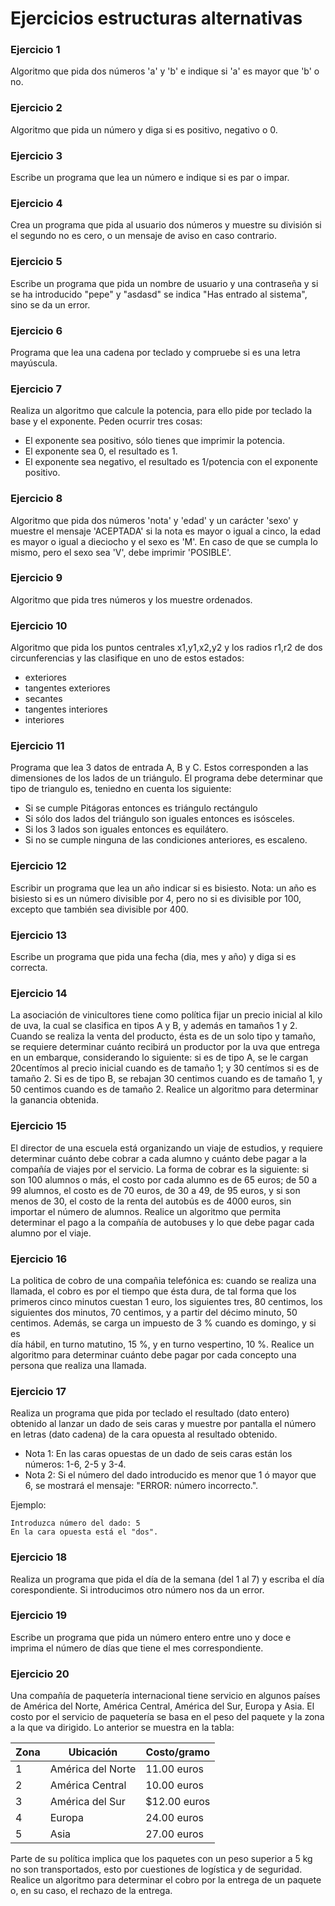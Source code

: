 # Ejercicios estructuras alternativas

### Ejercicio 1

Algoritmo que pida dos números 'a' y 'b' e indique si 'a' es mayor que 'b' o no.

### Ejercicio 2

Algoritmo que pida un número y diga si es positivo, negativo o 0.

### Ejercicio 3

Escribe un programa que lea un número e indique si es par o impar. 

### Ejercicio 4

Crea un programa que pida al usuario dos números y muestre su división si el segundo no es cero, o un mensaje de aviso en caso contrario.

### Ejercicio 5

Escribe un programa que pida un nombre de usuario y una contraseña y si se ha introducido "pepe" y "asdasd" se indica "Has entrado al sistema", sino se da un error.

### Ejercicio 6

Programa que lea una cadena por teclado y compruebe si es una letra mayúscula.

### Ejercicio 7

Realiza un algoritmo que calcule la potencia, para ello pide por teclado la base y el exponente. Peden ocurrir tres cosas:

* El exponente sea positivo, sólo tienes que imprimir la potencia.
* El exponente sea 0, el resultado es 1.
* El exponente sea negativo, el resultado es 1/potencia con el exponente positivo.

### Ejercicio 8

Algoritmo que pida dos números 'nota' y 'edad' y un carácter 'sexo' y muestre el
mensaje 'ACEPTADA' si la nota es mayor o igual a cinco, la edad es mayor o igual a
dieciocho y el sexo es 'M'. En caso de que se cumpla lo mismo, pero el sexo sea 'V', debe
imprimir 'POSIBLE'.

### Ejercicio 9

Algoritmo que pida tres números y los muestre ordenados.

### Ejercicio 10

Algoritmo que pida los puntos centrales x1,y1,x2,y2 y los radios r1,r2 de dos
circunferencias y las clasifique en uno de estos estados:
* exteriores
* tangentes exteriores
* secantes
* tangentes interiores
* interiores

### Ejercicio 11

Programa que lea 3 datos de entrada A, B y C. Estos corresponden a las dimensiones de los lados de un triángulo. El programa debe determinar que tipo de triangulo es, teniedno en cuenta los siguiente:

* Si se cumple Pitágoras entonces es triángulo rectángulo
* Si sólo dos lados del triángulo son iguales entonces es isósceles.
* Si los 3 lados son iguales entonces es equilátero.
* Si no se cumple ninguna de las condiciones anteriores, es escaleno.

### Ejercicio 12

Escribir un programa que lea un año indicar si es bisiesto. Nota: un año es bisiesto si es un número divisible por 4, pero no si es divisible por 100, excepto que también sea divisible por 400.

### Ejercicio 13

Escribe un programa que pida una fecha (dia, mes y año) y diga si es correcta.

### Ejercicio 14

La asociación de vinicultores tiene como política fijar un precio inicial al kilo de uva, la cual se clasifica en tipos A y B, y además en tamaños 1 y 2. Cuando se realiza la venta del producto, ésta es de un solo tipo y tamaño, se requiere determinar cuánto recibirá un productor por la uva que entrega en un embarque, considerando lo siguiente: si es de tipo A,
 se le cargan 20centímos al precio inicial cuando es de tamaño 1; y 30 centímos si es de tamaño 2. Si es de tipo B, se rebajan 30 centimos cuando es de tamaño 1, y 50 centimos cuando es de tamaño 2.  Realice  un  algoritmo  para  determinar  la  ganancia  obtenida.

### Ejercicio 15

El director de una escuela está organizando un viaje de estudios, y requiere determinar cuánto debe cobrar a cada alumno y cuánto debe pagar a la compañía  de  viajes  por  el  servicio.  La  forma  de  cobrar  es  la  siguiente:  si  son 100 alumnos o más, el costo por cada alumno es de 65 euros; de 50 a 99 alumnos, el costo es de 70 euros, de 30 a 49, de 95 euros, y si son menos de  30,  el  costo  de  la  renta  del  autobús  es  de  4000 euros,  sin  importar  el número de alumnos.
Realice un algoritmo que permita determinar el pago a la compañía de autobuses y lo que debe pagar cada alumno por el viaje.

### Ejercicio 16

La politica de cobro de una compañia telefónica es: cuando se realiza una llamada, el cobro es por el tiempo que ésta dura, de tal forma que los primeros cinco minutos cuestan 1 euro, los siguientes tres,  80 centimos,  los  siguientes  dos  minutos,  70 centimos,  y  a  partir  del  décimo  minuto, 50 centimos.
Además,  se  carga  un  impuesto  de  3  %  cuando  es  domingo,  y  si  es  
día hábil, en turno matutino, 15 %, y en turno vespertino, 10 %. Realice 
un algoritmo para determinar cuánto debe pagar por cada concepto una 
persona  que  realiza  una  llamada. 



### Ejercicio 17

Realiza un programa que pida por teclado el resultado (dato entero) obtenido al lanzar un dado de seis caras y muestre por pantalla el número en letras (dato cadena) de la cara opuesta al resultado obtenido.

* Nota 1: En las caras opuestas de un dado de seis caras están los números: 1-6, 2-5 y 3-4.
* Nota 2: Si el número del dado introducido es menor que 1 ó mayor que 6, se mostrará el mensaje: "ERROR: número incorrecto.".

Ejemplo:

	Introduzca número del dado: 5
	En la cara opuesta está el "dos".

### Ejercicio 18

Realiza un programa que pida el día de la semana (del 1 al 7) y escriba el día corespondiente. Si introducimos otro número nos da un error.

### Ejercicio 19

Escribe un programa que pida un número entero entre uno y doce e imprima el número de días que tiene el mes correspondiente.

### Ejercicio 20

Una compañía de paquetería internacional tiene servicio en algunos países de América del Norte, América Central, América del Sur, Europa y Asia. El costo por el servicio de paquetería se basa en el peso del paquete y la zona a la que va dirigido. Lo anterior se muestra en la tabla:


|Zona|Ubicación|Costo/gramo|
|----|---------|-----------|
|1|América del Norte|11.00 euros|
|2|América Central|10.00 euros|
|3|América del Sur|$12.00 euros|
|4|Europa|24.00 euros|
|5|Asia|27.00 euros|

Parte de su política implica que los paquetes con un peso superior a 5 kg no son transportados, esto por cuestiones de logística y de seguridad. 
Realice un algoritmo para determinar el cobro por la entrega de un paquete o, en su caso, el rechazo de la entrega.

